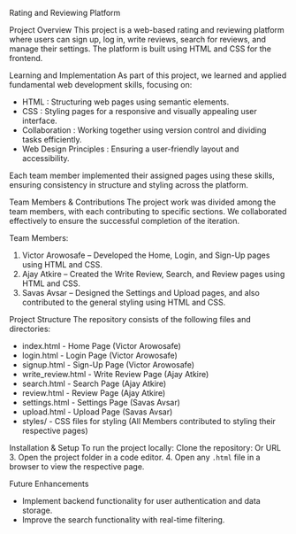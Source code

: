 Rating and Reviewing Platform

Project Overview
This project is a web-based rating and reviewing platform where users can sign up, log in, write reviews, search for reviews, and manage their settings. The platform is built using HTML and CSS for the frontend.

Learning and Implementation
As part of this project, we learned and applied fundamental web development skills, focusing on:
-   HTML  : Structuring web pages using semantic elements.
-   CSS  : Styling pages for a responsive and visually appealing user interface.
-   Collaboration  : Working together using version control and dividing tasks efficiently.
-   Web Design Principles  : Ensuring a user-friendly layout and accessibility.

Each team member implemented their assigned pages using these skills, ensuring consistency in structure and styling across the platform.

Team Members & Contributions
The project work was divided among the team members, with each contributing to specific sections. We collaborated effectively to ensure the successful completion of the iteration.

Team Members:
1. Victor Arowosafe – Developed the Home, Login, and Sign-Up pages using HTML and CSS.
2.   Ajay Atkire   – Created the Write Review, Search, and Review pages using HTML and CSS.
3.   Savas Avsar   – Designed the Settings and Upload pages, and also contributed to the general styling using HTML and CSS.

   Project Structure
The repository consists of the following files and directories:
-   index.html   - Home Page (Victor Arowosafe)
-   login.html   - Login Page (Victor Arowosafe)
-   signup.html   - Sign-Up Page (Victor Arowosafe)
-   write_review.html   - Write Review Page (Ajay Atkire)
-   search.html   - Search Page (Ajay Atkire)
-   review.html   - Review Page (Ajay Atkire)
-   settings.html   - Settings Page (Savas Avsar)
-   upload.html   - Upload Page (Savas Avsar)
-   styles/   - CSS files for styling (All Members contributed to styling their respective pages)

  Installation & Setup
To run the project locally:
Clone the repository:
Or URL
3. Open the project folder in a code editor.
4. Open any `.html` file in a browser to view the respective page.

   Future Enhancements
- Implement backend functionality for user authentication and data storage.
- Improve the search functionality with real-time filtering.


